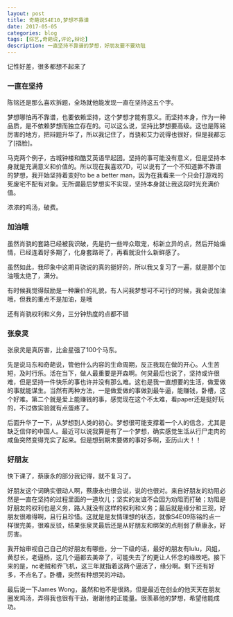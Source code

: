 ```yaml
---
layout: post
title: 奇葩说S4E10,梦想不靠谱
date: 2017-05-05
categories: blog
tags: [综艺,奇葩说,评论,辩论]
description: 一直坚持不靠谱的梦想，好朋友要不要劝阻
---
```


记性好差，很多都想不起来了

### 一直在坚持

陈铭还是那么喜欢拆题，全场就他能发现一直在坚持这五个字。

梦想哪怕再不靠谱，也要依赖坚持，这个梦想才能有意义。而坚持本身，作为一种品质，是不依赖梦想而独立存在的。可以这么说，坚持比梦想要高级。这也是陈铭厉害的地方，把辩题升华了，所以我记住了，肖骁和艾力说得也很好，但是我都忘了[捂脸]。

马克两个例子，古城钟楼和酷艾英语早起团。坚持的事可能没有意义，但是坚持本身就是充满意义和价值的。所以现在我喜欢7D，可以说有了一个不知道靠不靠谱的梦想，我开始坚持着变好to be a better man，因为在我看来一个只会打游戏的死废宅不配有对象。无所谓最后梦想实不实现，坚持本身就让我这段时光充满价值。

浓浓的鸡汤，破费。

### 加油哦
虽然肖骁的套路已经被我识破，先是扔一些哗众取宠，标新立异的点，然后开始煽情，已经连着好多期了，化身套路哥了，再看就没什么新鲜感了。

虽然如此，我印象中这期肖骁说的真的挺好的，所以我又复习了一遍，就是那个加油哦太绝了，满分。

有时候我觉得鼓励是一种廉价的礼貌，有人问我梦想可不可行的时候，我会说加油哦，但我的重点不是加油，是哦

还有肖骁权利和义务，三分钟热度的点都不错

### 张泉灵
张泉灵是真厉害，比金星强了100个马东。

先是说马东和奇葩说，管他什么内容的生命周期，反正我现在做的开心。人生苦短，及时行乐。活在当下，做人最重要是开森啊。何炅最后也说了，坚持或许很难，但是坚持一件快乐的事也许并没有那么难。这也是我一直想要的生活，做爱做的事就能谋生。当然有两种方法，一是做爱做的事做到最牛逼，能赚钱，卧槽，这个好难。第二个就是爱上能赚钱的事，感觉现在这个不太难，看paper还是挺好玩的，不过做实验就有点蛋疼了。

后面升华了一下，从梦想到人类的初心。梦想很可能支撑着一个人的信念，尤其是缺乏信仰的中国人。最近可以说我算是有了一个梦想，确实感觉生活从行尸走肉的咸鱼突然变得充实了起来。但是想到期末要做的事好多啊，亚历山大！！

### 好朋友
快下课了，蔡康永的部分我记得，就不复习了。

好朋友这个词确实很动人啊，蔡康永也很会说，说的也很对。来自好朋友的劝阻必然是一直在坚持的过程里面的一道坎儿；坚实的友谊不会因为劝阻而打破；劝阻是好朋友的权利也是义务，路人就没有这样的权利和义务；最后就是缘分和三观，好朋友很难得啊，且行且珍惜。这就是是友情理想的状态，就像S4E09陈铭的点一样很完美，很难反驳，结果张泉灵最后还是从好朋友和绑架的点削弱了蔡康永，好厉害。

我开始审视自己自己的好朋友有哪些，分一下级的话，最好的朋友有lulu，风姐，黄怼长，老逼杨，这几个逼都去美帝了，可能失去了的更让人怀念的缘故吧。接下来的是，nc老贼和乔飞机，这三年就指着这两个逼活了，缘分啊。剩下还有好多，不点名了。卧槽，突然有种想哭的冲动。

最后说一下James Wong，虽然和他不是很熟，但是最近在创业的他天天在朋友圈发鸡汤，弄得我也很有干劲，谢谢他的正能量。很羡慕他的梦想，希望他能成功。
